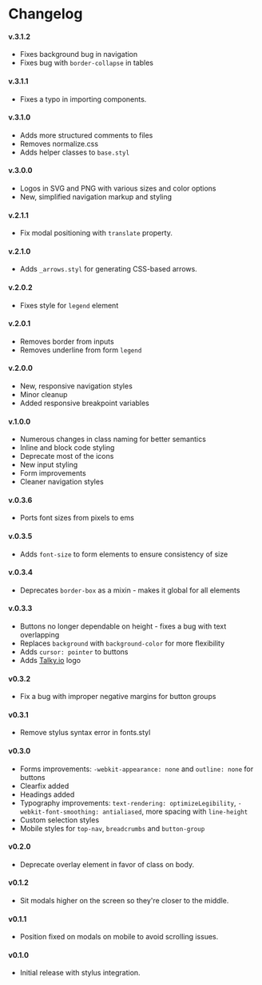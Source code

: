 # Changelog

#### v.3.1.2
* Fixes background bug in navigation
* Fixes bug with `border-collapse` in tables

#### v.3.1.1
* Fixes a typo in importing components.

#### v.3.1.0
* Adds more structured comments to files
* Removes normalize.css
* Adds helper classes to `base.styl`

#### v.3.0.0
* Logos in SVG and PNG with various sizes and color options
* New, simplified navigation markup and styling

#### v.2.1.1
* Fix modal positioning with `translate` property.

#### v.2.1.0
* Adds `_arrows.styl` for generating CSS-based arrows.

#### v.2.0.2
* Fixes style for `legend` element

#### v.2.0.1
* Removes border from inputs
* Removes underline from form `legend`

#### v.2.0.0
* New, responsive navigation styles
* Minor cleanup
* Added responsive breakpoint variables

#### v.1.0.0
* Numerous changes in class naming for better semantics
* Inline and block code styling
* Deprecate most of the icons
* New input styling
* Form improvements
* Cleaner navigation styles

#### v.0.3.6
* Ports font sizes from pixels to ems

#### v.0.3.5
* Adds `font-size` to form elements to ensure consistency of size

#### v.0.3.4
* Deprecates `border-box` as a mixin - makes it global for all elements

#### v.0.3.3
* Buttons no longer dependable on height - fixes a bug with text overlapping
* Replaces `background` with `background-color` for more flexibility
* Adds `cursor: pointer` to buttons
* Adds [Talky.io](https://talky.io/) logo

#### v0.3.2
* Fix a bug with improper negative margins for button groups

#### v0.3.1
* Remove stylus syntax error in fonts.styl

#### v0.3.0
* Forms improvements: `-webkit-appearance: none` and `outline: none` for buttons
* Clearfix added
* Headings added
* Typography improvements: `text-rendering: optimizeLegibility`, `-webkit-font-smoothing: antialiased`, more spacing with `line-height`
* Custom selection styles
* Mobile styles for `top-nav`, `breadcrumbs` and `button-group`

#### v0.2.0
* Deprecate overlay element in favor of class on body.

#### v0.1.2
* Sit modals higher on the screen so they're closer to the middle.

#### v0.1.1
* Position fixed on modals on mobile to avoid scrolling issues.

#### v0.1.0
* Initial release with stylus integration.
